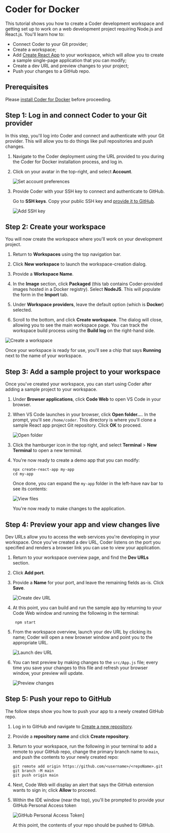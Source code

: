 # Coder for Docker

This tutorial shows you how to create a Coder development workspace and getting
set up to work on a web development project requiring Node.js and React.js.
You'll learn how to:

- Connect Coder to your Git provider;
- Create a workspace;
- Add [Create React App](https://create-react-app.dev/) to your workspace, which
  will allow you to create a sample single-page application that you can modify;
- Create a dev URL and preview changes to your project;
- Push your changes to a GitHub repo.

## Prerequisites

Please [install Coder for Docker](../setup/coder-for-docker/index.md) before
proceeding.

## Step 1: Log in and connect Coder to your Git provider

In this step, you'll log into Coder and connect and authenticate with your Git
provider. This will allow you to do things like pull repositories and push
changes.

1. Navigate to the Coder deployment using the URL provided to you during the
   Coder for Docker installation process, and log in.

1. Click on your avatar in the top-right, and select **Account**.

   ![Set account preferences](../assets/getting-started/account-preferences.png)

1. Provide Coder with your SSH key to connect and authenticate to GitHub.

   Go to **SSH keys**. Copy your public SSH key and
   [provide it to GitHub](https://docs.github.com/en/authentication/connecting-to-github-with-ssh/adding-a-new-ssh-key-to-your-github-account).

   ![Add SSH key](../assets/getting-started/ssh-keys.png)

## Step 2: Create your workspace

You will now create the workspace where you'll work on your development project.

1. Return to **Workspaces** using the top navigation bar.

1. Click **New workspace** to launch the workspace-creation dialog.

1. Provide a **Workspace Name**.

1. In the **Image** section, click **Packaged** (this tab contains
   Coder-provided images hosted in a Docker registry). Select **NodeJS**. This
   will populate the form in the **Import** tab.

1. Under **Workspace providers**, leave the default option (which is **Docker**)
   selected.

1. Scroll to the bottom, and click **Create workspace**. The dialog will close,
   allowing you to see the main workspace page. You can track the workspace
   build process using the **Build log** on the right-hand side.

![Create a workspace](../assets/getting-started/create-workspace.png)

Once your workspace is ready for use, you'll see a chip that says **Running**
next to the name of your workspace.

## Step 3: Add a sample project to your workspace

Once you've created your workspace, you can start using Coder after adding a
sample project to your workspace.

1. Under **Browser applications**, click **Code Web** to open VS Code in your
   browser.

1. When VS Code launches in your browser, click **Open folder...**. In the
   prompt, you'll see `/home/coder`. This directory is where you'll clone a
   sample React app project Git repository. Click **OK** to proceed.

   ![Open folder](../assets/getting-started/open-folder.png)

1. Click the hamburger icon in the top right, and select **Terminal** > **New
   Terminal** to open a new terminal.

1. You're now ready to create a demo app that you can modify:

   ```console
   npx create-react-app my-app
   cd my-app
   ```

   Once done, you can expand the `my-app` folder in the left-have nav bar to see
   its contents:

   ![View files](../assets/getting-started/view-files.png)

   You're now ready to make changes to the application.

## Step 4: Preview your app and view changes live

Dev URLs allow you to access the web services you're developing in your
workspace. Once you've created a dev URL, Coder listens on the port you
specified and renders a browser link you can use to view your application.

1. Return to your workspace overview page, and find the **Dev URLs** section.

1. Click **Add port**.

1. Provide a **Name** for your port, and leave the remaining fields as-is. Click
   **Save**.

   ![Create dev URL](../assets/getting-started/create-devurl.png)

1. At this point, you can build and run the sample app by returning to your Code
   Web window and running the following in the terminal:

   ```console
    npm start
   ```

1. From the workspace overview, launch your dev URL by clicking its name; Coder
   will open a new browser window and point you to the appropriate URL.

   ![Launch dev URL](../assets/getting-started/launch-devurl.png)

1. You can test preview by making changes to the `src/App.js` file; every time
   you save your changes to this file and refresh your browser window, your
   preview will update.

   ![Preview changes](../assets/getting-started/hello-world.png)

## Step 5: Push your repo to GitHub

The follow steps show you how to push your app to a newly created GitHub repo.

1. Log in to GitHub and navigate to
   [Create a new repository](https://github.com/new).

1. Provide a **repository name** and click **Create repository**.

1. Return to your workspace, run the following in your terminal to add a remote
   to your GitHub repo, change the primary branch name to `main`, and push the
   contents to your newly created repo:

   ```console
   git remote add origin https://github.com/<username>/<repoName>.git
   git branch -M main
   git push origin main
   ```

1. Next, Code Web will display an alert that says the GitHub extension wants to
   sign in; click **Allow** to proceed.

1. Within the IDE window (near the top), you'll be prompted to provide your
   GitHub Personal Access token

   ![GitHub Personal Access Token](../assets/getting-started/gh-access-token.png)]

   At this point, the contents of your repo should be pushed to GitHub.
